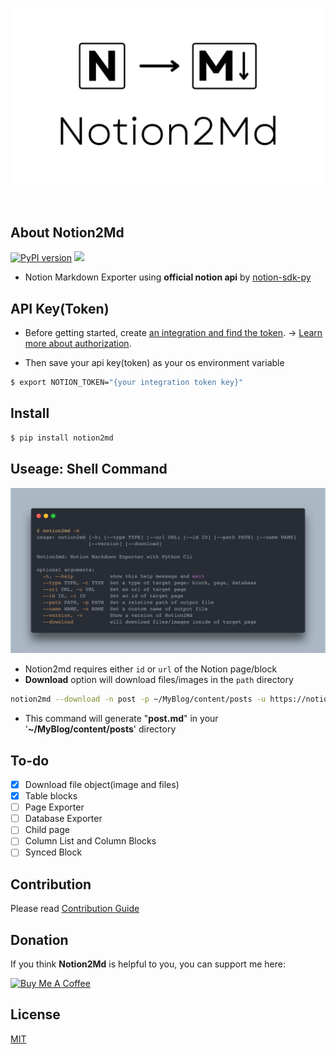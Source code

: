 ![Notion2Md logo - an arrow pointing from "N" to "MD"](Notion2md.jpg)

<br/>

## About Notion2Md

[![PyPI version](https://badge.fury.io/py/notion2md.svg)](https://badge.fury.io/py/notion2md)
<a href="https://hits.seeyoufarm.com"><img src="https://hits.seeyoufarm.com/api/count/incr/badge.svg?url=https%3A%2F%2Fgithub.com%2Fecho724%2Fnotion2md&count_bg=%23949191&title_bg=%23555555&icon=github.svg&icon_color=%23E7E7E7&title=visited&edge_flat=false"/></a>

- Notion Markdown Exporter using **official notion api** by [notion-sdk-py](https://github.com/ramnes/notion-sdk-py)

## API Key(Token)

- Before getting started, create [an integration and find the token](https://www.notion.so/my-integrations). → [Learn more about authorization](https://developers.notion.com/docs/authorization).

- Then save your api key(token) as your os environment variable

```Bash
$ export NOTION_TOKEN="{your integration token key}"
```

## Install

```Bash
$ pip install notion2md
```

## Useage: Shell Command

![Terminal output of the `notion2md -h` command](notion2md_options.png)

- Notion2md requires either `id` or `url` of the Notion page/block
- **Download** option will download files/images in the `path` directory

```Bash
notion2md --download -n post -p ~/MyBlog/content/posts -u https://notion.so/...
```

- This command will generate "**post.md**" in your '**~/MyBlog/content/posts**' directory

## To-do

- [x] Download file object(image and files)
- [x] Table blocks
- [ ] Page Exporter
- [ ] Database Exporter
- [ ] Child page
- [ ] Column List and Column Blocks 
- [ ] Synced Block
 
## Contribution

Please read [Contribution Guide](CONTRIBUTION.md)

## Donation

If you think **Notion2Md** is helpful to you, you can support me here:

<a href="https://www.buymeacoffee.com/echo724" target="_blank"><img src="https://cdn.buymeacoffee.com/buttons/v2/default-yellow.png" alt="Buy Me A Coffee" style="height: 54px;" height="54"></a>

## License
[MIT](https://choosealicense.com/licenses/mit/)
